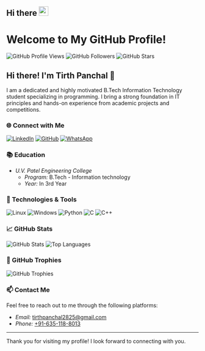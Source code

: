 ## Hi there <img src="https://media.giphy.com/media/hvRJCLFzcasrR4ia7z/giphy.gif" width="25">

# Welcome to My GitHub Profile!

![GitHub Profile Views](https://komarev.com/ghpvc/?username=Tirth-2005&style=flat-square)
![GitHub Followers](https://img.shields.io/github/followers/Tirth-2005?label=Followers&style=social)
![GitHub Stars](https://img.shields.io/github/stars/Tirth-2005?affiliations=OWNER&style=social)

## Hi there! I'm Tirth Panchal 👋

I am a dedicated and highly motivated B.Tech Information Technology student specializing in programming. I bring a strong foundation in IT principles and hands-on experience from academic projects and competitions.

### 🌐 Connect with Me

[![LinkedIn](https://img.shields.io/badge/LinkedIn-0077B5?style=for-the-badge&logo=linkedin&logoColor=white)](https://www.linkedin.com/in/tspanchal/)
[![GitHub](https://img.shields.io/badge/GitHub-181717?style=for-the-badge&logo=github&logoColor=white)](https://github.com/Tirth-2005)
[![WhatsApp](https://img.shields.io/badge/WhatsApp-25D366?style=for-the-badge&logo=whatsapp&logoColor=white)](https://wa.me/916351188013)

### 📚 Education

- *U.V. Patel Engineering College*
  - *Program:* B.Tech - Information technology
  - *Year:* In 3rd Year

<!--
### 🏆 Certifications

- *Data Visualization Using Tableau*
-->

<!--
**Tirth-2005/Tirth-2005** is a ✨ _special_ ✨ repository because its `README.md` (this file) appears on your GitHub profile.

Here are some ideas to get you started:

- 🔭 I’m currently working on ...
- 🌱 I’m currently learning ...
- 👯 I’m looking to collaborate on ...
- 🤔 I’m looking for help with ...
- 💬 Ask me about ...
- 📫 How to reach me: ...
- 😄 Pronouns: ...
- ⚡ Fun fact: ...
-->

### 🔧 Technologies & Tools

![Linux](https://img.shields.io/badge/Linux-FCC624?style=for-the-badge&logo=linux&logoColor=black)
![Windows](https://img.shields.io/badge/Windows-0078D6?style=for-the-badge&logo=windows&logoColor=white)
![Python](https://img.shields.io/badge/Python-3776AB?style=for-the-badge&logo=python&logoColor=white)
![C](https://img.shields.io/badge/C-A8B9CC?style=for-the-badge&logo=c&logoColor=white)
![C++](https://img.shields.io/badge/C++-00599C?style=for-the-badge&logo=cplusplus&logoColor=white)

### 📈 GitHub Stats

![GitHub Stats](https://github-readme-stats.vercel.app/api?username=Tirth-2005&show_icons=true&theme=radical)
![Top Languages](https://github-readme-stats.vercel.app/api/top-langs/?username=Tirth-2005&layout=compact&theme=radical)

### 🏅 GitHub Trophies

![GitHub Trophies](https://github-profile-trophy.vercel.app/?username=Tirth-2005&theme=radical)

### 📫 Contact Me

Feel free to reach out to me through the following platforms:

- *Email:* [tirthpanchal2825@gmail.com](mailto:tirthpanchal2825@gmail.com)
- *Phone:* [+91-635-118-8013](tel:+916351188013)

---

Thank you for visiting my profile! I look forward to connecting with you.
